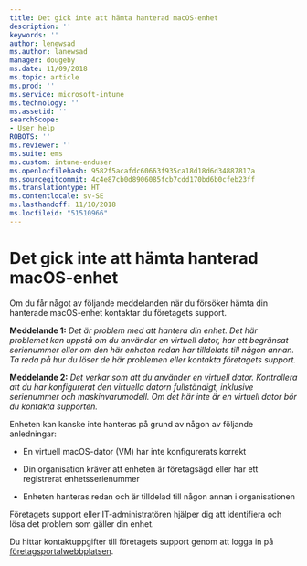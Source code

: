 ```yaml
---
title: Det gick inte att hämta hanterad macOS-enhet
description: ''
keywords: ''
author: lenewsad
ms.author: lanewsad
manager: dougeby
ms.date: 11/09/2018
ms.topic: article
ms.prod: ''
ms.service: microsoft-intune
ms.technology: ''
ms.assetid: ''
searchScope:
- User help
ROBOTS: ''
ms.reviewer: ''
ms.suite: ems
ms.custom: intune-enduser
ms.openlocfilehash: 9582f5acafdc60663f935ca18d18d6d34887817a
ms.sourcegitcommit: 4c4e87cb0d8906085fcb7cdd170bd6b0cfeb23ff
ms.translationtype: HT
ms.contentlocale: sv-SE
ms.lasthandoff: 11/10/2018
ms.locfileid: "51510966"
---
```

# <a name="unable-to-get-macos-device-managed"></a>Det gick inte att hämta hanterad macOS-enhet

Om du får något av följande meddelanden när du försöker hämta din hanterade macOS-enhet kontaktar du företagets support.

**Meddelande 1:** *Det är problem med att hantera din enhet. Det här problemet kan uppstå om du använder en virtuell dator, har ett begränsat serienummer eller om den här enheten redan har tilldelats till någon annan. Ta reda på hur du löser de här problemen eller kontakta företagets support.*

**Meddelande 2:** *Det verkar som att du använder en virtuell dator. Kontrollera att du har konfigurerat den virtuella datorn fullständigt, inklusive serienummer och maskinvarumodell. Om det här inte är en virtuell dator bör du kontakta supporten.*  

Enheten kan kanske inte hanteras på grund av någon av följande anledningar: 

* En virtuell macOS-dator (VM) har inte konfigurerats korrekt   

* Din organisation kräver att enheten är företagsägd eller har ett registrerat enhetsserienummer   

* Enheten hanteras redan och är tilldelad till någon annan i organisationen  

Företagets support eller IT-administratören hjälper dig att identifiera och lösa det problem som gäller din enhet.  

Du hittar kontaktuppgifter till företagets support genom att logga in på [företagsportalwebbplatsen](https://go.microsoft.com/fwlink/?linkid=2010980).
